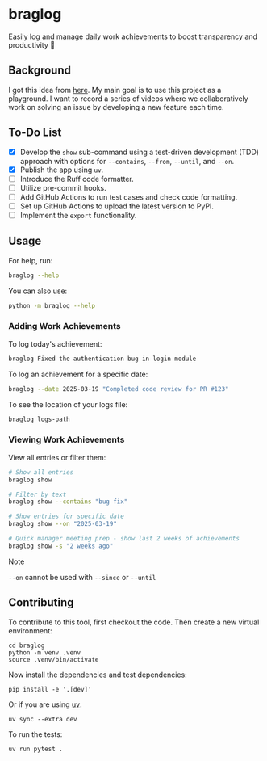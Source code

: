 # braglog
Easily log and manage daily work achievements to boost transparency and productivity 🌟

## Background
I got this idea from [here](https://code.dblock.org/2020/09/01/keep-a-changelog-at-work.html). My main goal is to use this project as a playground. I want to record a series of videos where we collaboratively work on solving an issue by developing a new feature each time.

## To-Do List
- [x] Develop the `show` sub-command using a test-driven development (TDD) approach with options for `--contains`, `--from`, `--until`, and `--on`.
- [x] Publish the app using `uv`.
- [ ] Introduce the Ruff code formatter.
- [ ] Utilize pre-commit hooks.
- [ ] Add GitHub Actions to run test cases and check code formatting.
- [ ] Set up GitHub Actions to upload the latest version to PyPI.
- [ ] Implement the `export` functionality.

## Usage

For help, run:
```bash
braglog --help
```
You can also use:
```bash
python -m braglog --help
```
### Adding Work Achievements

To log today's achievement:
```bash
braglog Fixed the authentication bug in login module
```

To log an achievement for a specific date:
```bash
braglog --date 2025-03-19 "Completed code review for PR #123"
```

To see the location of your logs file:
```bash
braglog logs-path
```
### Viewing Work Achievements

View all entries or filter them:
```bash
# Show all entries
braglog show

# Filter by text
braglog show --contains "bug fix"

# Show entries for specific date
braglog show --on "2025-03-19"

# Quick manager meeting prep - show last 2 weeks of achievements
braglog show -s "2 weeks ago"
```
> [!NOTE]
> `--on` cannot be used with `--since` or `--until`
## Contributing
To contribute to this tool, first checkout the code. Then create a new virtual environment:
```shell
cd braglog
python -m venv .venv
source .venv/bin/activate
```
Now install the dependencies and test dependencies:
```shell
pip install -e '.[dev]'
```
Or if you are using [uv](https://docs.astral.sh/uv/):
```shell
uv sync --extra dev
```
To run the tests:
```
uv run pytest .
```
